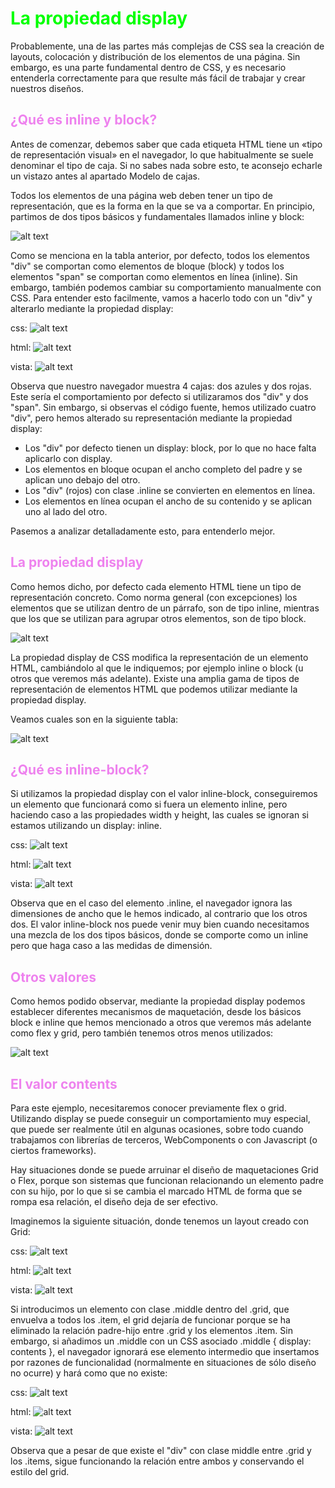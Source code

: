 # <span style="color:lime">La propiedad display</span>

Probablemente, una de las partes más complejas de CSS sea la creación de layouts, colocación y distribución de los elementos de una página. Sin embargo, es una parte fundamental dentro de CSS, y es necesario entenderla correctamente para que resulte más fácil de trabajar y crear nuestros diseños.

## <span style="color:violet">¿Qué es inline y block?</span>
Antes de comenzar, debemos saber que cada etiqueta HTML tiene un «tipo de representación visual» en el navegador, lo que habitualmente se suele denominar el tipo de caja. Si no sabes nada sobre esto, te aconsejo echarle un vistazo antes al apartado Modelo de cajas.

Todos los elementos de una página web deben tener un tipo de representación, que es la forma en la que se va a comportar. En principio, partimos de dos tipos básicos y fundamentales llamados inline y block:

![alt text](./imagenes-la-propiedad-display/image.png)

Como se menciona en la tabla anterior, por defecto, todos los elementos "div" se comportan como elementos de bloque (block) y todos los elementos "span" se comportan como elementos en línea (inline). Sin embargo, también podemos cambiar su comportamiento manualmente con CSS. Para entender esto facilmente, vamos a hacerlo todo con un "div" y alterarlo mediante la propiedad display:

css:
![alt text](./imagenes-la-propiedad-display/image-1.png)

html:
![alt text](./imagenes-la-propiedad-display/image-2.png)

vista:
![alt text](./imagenes-la-propiedad-display/image-3.png)

Observa que nuestro navegador muestra 4 cajas: dos azules y dos rojas. Este sería el comportamiento por defecto si utilizaramos dos "div" y dos "span". Sin embargo, si observas el código fuente, hemos utilizado cuatro "div", pero hemos alterado su representación mediante la propiedad display:

   - Los "div" por defecto tienen un display: block, por lo que no hace falta aplicarlo con display.
   - Los elementos en bloque ocupan el ancho completo del padre y se aplican uno debajo del otro.
   - Los "div" (rojos) con clase .inline se convierten en elementos en línea.
   - Los elementos en línea ocupan el ancho de su contenido y se aplican uno al lado del otro.

Pasemos a analizar detalladamente esto, para entenderlo mejor.

## <span style="color:violet">La propiedad display</span>
Como hemos dicho, por defecto cada elemento HTML tiene un tipo de representación concreto. Como norma general (con excepciones) los elementos que se utilizan dentro de un párrafo, son de tipo inline, mientras que los que se utilizan para agrupar otros elementos, son de tipo block.

![alt text](./imagenes-la-propiedad-display/image-4.png)

La propiedad display de CSS modifica la representación de un elemento HTML, cambiándolo al que le indiquemos; por ejemplo inline o block (u otros que veremos más adelante). Existe una amplia gama de tipos de representación de elementos HTML que podemos utilizar mediante la propiedad display.

Veamos cuales son en la siguiente tabla:

![alt text](./imagenes-la-propiedad-display/image-5.png)

## <span style="color:violet">¿Qué es inline-block?</span>
Si utilizamos la propiedad display con el valor inline-block, conseguiremos un elemento que funcionará como si fuera un elemento inline, pero haciendo caso a las propiedades width y height, las cuales se ignoran si estamos utilizando un display: inline.

css:
![alt text](./imagenes-la-propiedad-display/image-6.png)

html:
![alt text](./imagenes-la-propiedad-display/image-7.png)

vista:
![alt text](./imagenes-la-propiedad-display/image-8.png)

Observa que en el caso del elemento .inline, el navegador ignora las dimensiones de ancho que le hemos indicado, al contrario que los otros dos. El valor inline-block nos puede venir muy bien cuando necesitamos una mezcla de los dos tipos básicos, donde se comporte como un inline pero que haga caso a las medidas de dimensión.

## <span style="color:violet">Otros valores</span>
Como hemos podido observar, mediante la propiedad display podemos establecer diferentes mecanismos de maquetación, desde los básicos block e inline que hemos mencionado a otros que veremos más adelante como flex y grid, pero también tenemos otros menos utilizados:

![alt text](./imagenes-la-propiedad-display/image-9.png)

## <span style="color:violet">El valor contents</span>
Para este ejemplo, necesitaremos conocer previamente flex o grid. Utilizando display se puede conseguir un comportamiento muy especial, que puede ser realmente útil en algunas ocasiones, sobre todo cuando trabajamos con librerías de terceros, WebComponents o con Javascript (o ciertos frameworks).

Hay situaciones donde se puede arruinar el diseño de maquetaciones Grid o Flex, porque son sistemas que funcionan relacionando un elemento padre con su hijo, por lo que si se cambia el marcado HTML de forma que se rompa esa relación, el diseño deja de ser efectivo.

Imaginemos la siguiente situación, donde tenemos un layout creado con Grid:

css:
![alt text](./imagenes-la-propiedad-display/image-10.png)

html:
![alt text](./imagenes-la-propiedad-display/image-11.png)

vista:
![alt text](./imagenes-la-propiedad-display/image-12.png)

Si introducimos un elemento con clase .middle dentro del .grid, que envuelva a todos los .item, el grid dejaría de funcionar porque se ha eliminado la relación padre-hijo entre .grid y los elementos .item. Sin embargo, si añadimos un .middle con un CSS asociado .middle { display: contents }, el navegador ignorará ese elemento intermedio que insertamos por razones de funcionalidad (normalmente en situaciones de sólo diseño no ocurre) y hará como que no existe:

css:
![alt text](./imagenes-la-propiedad-display/image-13.png)

html:
![alt text](./imagenes-la-propiedad-display/image-14.png)

vista:
![alt text](./imagenes-la-propiedad-display/image-15.png)

Observa que a pesar de que existe el "div" con clase middle entre .grid y los .items, sigue funcionando la relación entre ambos y conservando el estilo del grid.